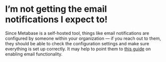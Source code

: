 # I’m not getting the email notifications I expect to!

Since Metabase is a self-hosted tool, things like email notifications are configured by someone within your organization — if you reach out to them, they should be able to check the configuration settings and make sure everything is set up correctly. It may help to point them to [this guide](../../administration-guide/02-setting-up-email.html) on enabling email functionality.